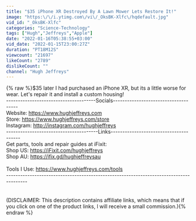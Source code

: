 ```yaml
---
title: "$35 iPhone XR Destroyed By A Lawn Mower Lets Restore It!"
image: "https:\/\/i.ytimg.com\/vi\/_OksBK-Xlfc\/hqdefault.jpg"
vid_id: "_OksBK-Xlfc"
categories: "Science-Technology"
tags: ["Hugh","Jeffreys","Apple"]
date: "2022-01-16T05:38:55+03:00"
vid_date: "2022-01-15T23:00:27Z"
duration: "PT18M12S"
viewcount: "21697"
likeCount: "2789"
dislikeCount: ""
channel: "Hugh Jeffreys"
---
```

{% raw %}$35 later I had purchased an iPhone XR, but its a little worse for wear. Let's repair it and install a custom housing!<br />--------------------------------------Socials-------------------------------------<br />Website: <a rel="nofollow" target="blank" href="https://www.hughjeffreys.com">https://www.hughjeffreys.com</a><br />Store: <a rel="nofollow" target="blank" href="https://www.hughjeffreys.com/store">https://www.hughjeffreys.com/store</a><br />Instagram: <a rel="nofollow" target="blank" href="http://instagram.com/hughjeffreys">http://instagram.com/hughjeffreys</a><br />---------------------------------------Links---------------------------------------<br />Get parts, tools and repair guides at iFixit:<br />Shop US: <a rel="nofollow" target="blank" href="https://iFixit.com/hughjeffreys">https://iFixit.com/hughjeffreys</a><br />Shop AU: <a rel="nofollow" target="blank" href="https://ifix.gd/hughjeffreysau">https://ifix.gd/hughjeffreysau</a><br /><br />Tools I Use: <a rel="nofollow" target="blank" href="https://www.hughjeffreys.com/tools">https://www.hughjeffreys.com/tools</a><br />---------------------------------------------------------------------------------------<br /><br /><br />(DISCLAIMER: This description contains affiliate links, which means that if you click on one of the product links, l will receive a small commission.){% endraw %}
